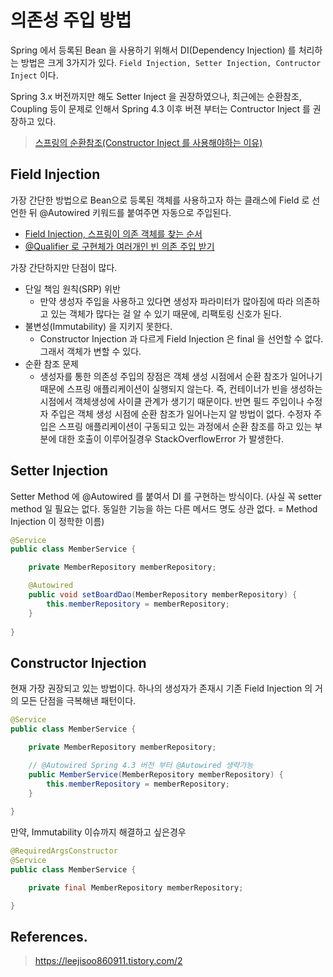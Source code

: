 # 의존성 주입 방법

Spring 에서 등록된 Bean 을 사용하기 위해서 DI(Dependency Injection) 를 처리하는 방법은 크게 3가지가 있다.
`Field Injection, Setter Injection, Contructor Inject` 이다. 

Spring 3.x 버전까지만 해도 Setter Inject 을 권장하였으나, 최근에는 순환참조, Coupling 등이 문제로 인해서 Spring 4.3 이후 버젼 부터는 Contructor Inject 를 권장하고 있다.

> [스프링의 순환참조(Constructor Inject 를 사용해야하는 이유)](https://medium.com/webeveloper/%EC%8A%A4%ED%94%84%EB%A7%81-%EC%88%9C%ED%99%98-%EC%B0%B8%EC%A1%B0-circular-reference-d01c6beee7e6)

## Field Injection

가장 간단한 방법으로 Bean으로 등록된 객체를 사용하고자 하는 클래스에 Field 로 선언한 뒤 @Autowired 키워드를 붙여주면 자동으로 주입된다.

- [Field Injection, 스프링이 의존 객체를 찾는 순서](https://github.com/BAEKJungHo/TIL/blob/master/Spring/%EC%8A%A4%ED%94%84%EB%A7%81%EC%9D%B4%20%EC%8B%A4%EC%A0%9C%20%EC%9D%98%EC%A1%B4%20%EA%B0%9D%EC%B2%B4%EB%A5%BC%20%EC%B0%BE%EB%8A%94%20%EC%88%9C%EC%84%9C.md)
- [@Qualifier 로 구현체가 여러개인 빈 의존 주입 받기](https://github.com/BAEKJungHo/TIL/blob/master/Spring/%40Qualifier%20%EB%A1%9C%20%EA%B5%AC%ED%98%84%EC%B2%B4%EA%B0%80%20%EC%97%AC%EB%9F%AC%EA%B0%9C%EC%9D%B8%20%EC%9D%B8%ED%84%B0%ED%8E%98%EC%9D%B4%EC%8A%A4%20%EC%9D%98%EC%A1%B4%EC%84%B1%20%EC%A3%BC%EC%9E%85%20%EB%B0%9B%EA%B8%B0.md)

가장 간단하지만 단점이 많다.

- 단일 책임 원칙(SRP) 위반
  - 만약 생성자 주입을 사용하고 있다면 생성자 파라미터가 많아짐에 따라 의존하고 있는 객체가 많다는 걸 알 수 있기 때문에, 리팩토링 신호가 된다.
- 불변성(Immutability) 을 지키지 못한다.
  -  Constructor Injection 과 다르게 Field Injection 은 final 을 선언할 수 없다. 그래서 객체가 변할 수 있다.
- 순환 참조 문제
  - 생성자를 통한 의존성 주입의 장점은 객체 생성 시점에서 순환 참조가 일어나기 때문에 스프링 애플리케이션이 실행되지 않는다. 
  즉, 컨테이너가 빈을 생성하는 시점에서 객체생성에 사이클 관계가 생기기 때문이다. 반면 필드 주입이나 수정자 주입은 객체 생성 시점에 순환 참조가 일어나는지 알 방법이 없다.
  수정자 주입은 스프링 애플리케이션이 구동되고 있는 과정에서 순환 참조를 하고 있는 부분에 대한 호출이 이루어질경우 StackOverflowError 가 발생한다.

## Setter Injection

Setter Method 에 @Autowired 를 붙여서 DI 를 구현하는 방식이다. (사실 꼭 setter method 일 필요는 없다. 동일한 기능을 하는 다른 메서드 명도 상관 없다. = Method Injection 이 정학한 이름)

```java
@Service
public class MemberService {

    private MemberRepository memberRepository;

    @Autowired
    public void setBoardDao(MemberRepository memberRepository) {
        this.memberRepository = memberRepository;
    }
    
}
```

## Constructor Injection

현재 가장 권장되고 있는 방법이다. 하나의 생성자가 존재시 기존 Field Injection 의 거의 모든 단점을 극복해낸 패턴이다.

```java
@Service
public class MemberService {

    private MemberRepository memberRepository;

    // @Autowired Spring 4.3 버전 부터 @Autowired 생략가능
    public MemberService(MemberRepository memberRepository) {
        this.memberRepository = memberRepository;
    }
    
}
```

만약, Immutability 이슈까지 해결하고 싶은경우

```java
@RequiredArgsConstructor
@Service
public class MemberService {

    private final MemberRepository memberRepository;

}
```

## References.

> https://leejisoo860911.tistory.com/2
